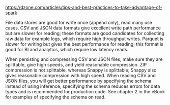 https://dzone.com/articles/tips-and-best-practices-to-take-advantage-of-spark

File data stores are good for write once (append only), read many use cases. CSV and JSON data formats give excellent 
write path performance but are slower for reading; these formats are good candidates for collecting raw data for example logs, 
which require high throughput writes. Parquet is slower for writing but gives the best performance for reading; 
this format is good for BI and analytics, which require low latency reads.

When persisting and compressing CSV and JSON files, make sure they are splittable, give high speeds, and yield reasonable 
compression. ZIP compression is not splittable, whereas Snappy is splittable; Snappy also gives reasonable compression 
with high speed. When reading CSV and JSON files, you will get better performance by specifying the schema instead of 
using inference; specifying the schema reduces errors for data types and is recommended for production code. 
See chapter 2 in the eBook for examples of specifying the schema on read.